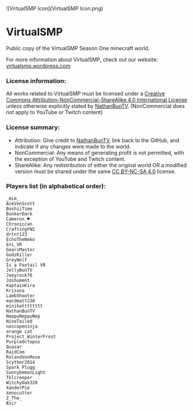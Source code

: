 ![VirtualSMP Icon](VirtualSMP Icon.png)

# VirtualSMP

Public copy of the VirtualSMP Season One minecraft world.

For more information about VirtualSMP, check out our website: [virtualsmp.wordpress.com](https://virtualsmp.wordpress.com)

### License information:
All works related to VirtualSMP must be licensed under a [Creative Commons Attribution-NonCommercial-ShareAlike 4.0 International License](https://creativecommons.org/licenses/by-nc-sa/4.0/) unless otherwise explicitly stated by [NathanBunTV](https://twitter.com/NathanBunTV).
(NonCommercial does not apply to YouTube or Twitch content)

### License summary:
- Attribution: Give credit to [NathanBunTV](https://twitter.com/NathanBunTV), link back to the GitHub, and indicate if any changes were made to the world.
- NonCommercial: Any means of generating profit is not permitted, with the exception of YouTube and Twitch content.
- ShareAlike: Any redistribution of either the original world OR a modified version must be shared under the same [CC BY-NC-SA 4.0](https://creativecommons.org/licenses/by-nc-sa/4.0/) license.

### Players list (in alphabetical order):
```
_mim_
AceVonScott
BoshiiTime
BunkerDark
Cameron ♥
Chroniccan
CraftingFNS
drtnt123
EchoTheNeko
Eni_VR
GearsMaster
GodzKiller
GreyWolf
Is a Foxtail VR
JellyBunTV
Joeyrock76
Joshument
KaptainKira
Krisuna
LambShooter
macdmatt238
minikatttttttt
NathanBunTV
NeppuNeppuNep
NineTailed
noscopeninja
orange cat
Project_WinterFrost
PurpleOctopus
Quasar
RaidCom
RolandVonRose
Scyther2014
Spark Plugg
SunnyDemonLight
Tklcreeper
WitchyOak320
XanderPie
Xenocutter
Z_The_
Æsir
